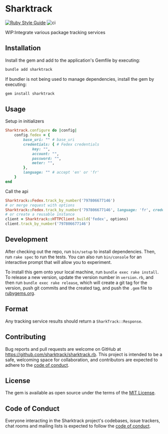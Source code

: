 # Sharktrack

[![Ruby Style Guide](https://img.shields.io/badge/code_style-rubocop-brightgreen.svg)](https://github.com/rubocop/rubocop)
![ci](https://github.com/sharktrack/sharktrack.rb/actions/workflows/main.yml/badge.svg)

WIP:Integrate various package tracking services

## Installation

Install the gem and add to the application's Gemfile by executing:

```bash
bundle add sharktrack
```

If bundler is not being used to manage dependencies, install the gem by executing:

```bash
gem install sharktrack
```

## Usage

Setup in initializers

```ruby
Sharktrack.configure do |config|
    config.fedex = {
        base_uri: "" # base_uri
        credentials: { # Fedex credentials
            key: "",
            account: "",
            password: "",
            meter: "", 
        },
        language: "" # accept 'en' or 'fr'
    }
end
```

Call the api

```ruby
Sharktrack::Fedex.track_by_number('797806677146')
# or merge request with options
Sharktrack::Fedex.track_by_number('797806677146', language: 'fr', credentials: {})
# or create a reusable instance
client = Sharktrack::HTTPClient.build('fedex', options)
client.track_by_number('797806677146')
```

## Development

After checking out the repo, run `bin/setup` to install dependencies. Then, run `rake spec` to run the tests. You can also run `bin/console` for an interactive prompt that will allow you to experiment.

To install this gem onto your local machine, run `bundle exec rake install`. To release a new version, update the version number in `version.rb`, and then run `bundle exec rake release`, which will create a git tag for the version, push git commits and the created tag, and push the `.gem` file to [rubygems.org](https://rubygems.org).

## Format

Any tracking service results should return a `SharkTrack::Response`.

## Contributing

Bug reports and pull requests are welcome on GitHub at <https://github.com/sharktrack/sharktrack.rb>. This project is intended to be a safe, welcoming space for collaboration, and contributors are expected to adhere to the [code of conduct](https://github.com/sharktrack/sharktrack.rb/blob/main/CODE_OF_CONDUCT.md).

## License

The gem is available as open source under the terms of the [MIT License](https://opensource.org/licenses/MIT).

## Code of Conduct

Everyone interacting in the Sharktrack project's codebases, issue trackers, chat rooms and mailing lists is expected to follow the [code of conduct](https://github.com/[USERNAME]/sharktrack/blob/main/CODE_OF_CONDUCT.md).

